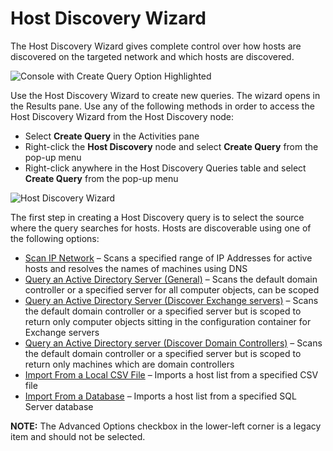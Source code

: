 # Host Discovery Wizard

The Host Discovery Wizard gives complete control over how hosts are discovered on the targeted
network and which hosts are discovered.

![Console with Create Query Option Highlighted](/img/product_docs/accessanalyzer/admin/hostdiscovery/wizard/createqueryhighlighted.webp)

Use the Host Discovery Wizard to create new queries. The wizard opens in the Results pane. Use any
of the following methods in order to access the Host Discovery Wizard from the Host Discovery node:

- Select **Create Query** in the Activities pane
- Right-click the **Host Discovery** node and select **Create Query** from the pop-up menu
- Right-click anywhere in the Host Discovery Queries table and select **Create Query** from the
  pop-up menu

![Host Discovery Wizard](/img/product_docs/accessanalyzer/admin/hostdiscovery/wizard/hostdiscoverywizard.webp)

The first step in creating a Host Discovery query is to select the source where the query searches
for hosts. Hosts are discoverable using one of the following options:

- [Scan IP Network](/docs/accessanalyzer/12.0/host-management/discovery/wizard/ip-network.md) – Scans a specified range of IP Addresses for active hosts and
  resolves the names of machines using DNS
- [Query an Active Directory Server (General)](/docs/accessanalyzer/12.0/host-management/discovery/wizard/ad-general.md) – Scans the default domain controller
  or a specified server for all computer objects, can be scoped
- [Query an Active Directory Server (Discover Exchange servers)](/docs/accessanalyzer/12.0/host-management/discovery/wizard/ad-exchange.md) – Scans the default
  domain controller or a specified server but is scoped to return only computer objects sitting in
  the configuration container for Exchange servers
- [Query an Active Directory server (Discover Domain Controllers)](/docs/accessanalyzer/12.0/host-management/discovery/wizard/ad-domain-controllers.md) – Scans
  the default domain controller or a specified server but is scoped to return only machines which
  are domain controllers
- [Import From a Local CSV File](/docs/accessanalyzer/12.0/host-management/discovery/wizard/csv.md) – Imports a host list from a specified CSV file
- [Import From a Database](/docs/accessanalyzer/12.0/host-management/discovery/wizard/database.md) – Imports a host list from a specified SQL Server database

**NOTE:** The Advanced Options checkbox in the lower-left corner is a legacy item and should not be
selected.
